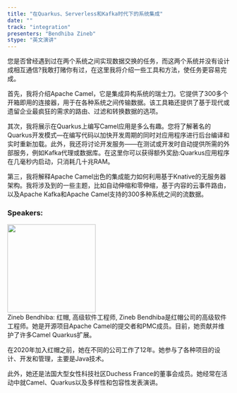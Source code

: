 ```yaml
---
title: "在Quarkus、Serverless和Kafka时代下的系统集成"
date: "" 
track: "integration"
presenters: "Bendhiba Zineb"
stype: "英文演讲"
---
```

您是否曾经遇到过在两个系统之间实现数据交换的任务，而这两个系统并没有设计成相互通信?我敢打赌你有过，在这里我将介绍一些工具和方法，使任务更容易完成。

首先，我将介绍Apache Camel，它是集成异构系统的瑞士刀。它提供了300多个开箱即用的连接器，用于在各种系统之间传输数据。该工具箱还提供了基于现代或遗留企业最疯狂的需求的路由、过滤和转换数据的选项。

其次，我将展示在Quarkus上编写Camel应用是多么有趣。您将了解著名的Quarkus开发模式—在编写代码以加快开发周期的同时对应用程序进行后台编译和实时重新加载。此外，我还将讨论开发服务——在测试或开发时自动提供所需的外部服务，例如Kafka代理或数据库。在这里你可以获得额外奖励:Quarkus应用程序在几毫秒内启动，只消耗几十兆RAM。

第三，我将解释Apache Camel出色的集成能力如何利用基于Knative的无服务器架构。我将涉及到的一些主题，比如自动伸缩和零伸缩，基于内容的云事件路由，以及Apache Kafka和Apache Camel支持的300多种系统之间的流数据。
 ### Speakers: 
 <img src="images/speaker/1226.png" width="200" /><br>Zineb Bendhiba: 红帽, 高级软件工程师, Zineb Bendhiba是红帽公司的高级软件工程师。她是开源项目Apache Camel的提交者和PMC成员。目前，她贡献并维护了许多Camel Quarkus扩展。

在2020年加入红帽之前，她在不同的公司工作了12年。她参与了各种项目的设计、开发和管理，主要是Java技术。

此外，她还是法国大型女性科技社区Duchess France的董事会成员。她经常在活动中就Camel、Quarkus以及多样性和包容性发表演讲。

 
